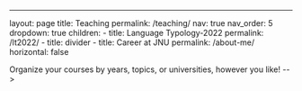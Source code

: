 ---
layout: page
title: Teaching
permalink: /teaching/
nav: true
nav_order: 5
dropdown: true
children: 
    - title: Language Typology-2022
      permalink: /lt2022/
    - title: divider
    - title: Career at JNU
      permalink: /about-me/
horizontal: false
<!-- ---

For now, this page is assumed to be a static description of your courses. You can convert it to a collection similar to `_projects/` so that you can have a dedicated page for each course.

<!-- pages/projects.md -->
<div class="projects">

<object data="{{ site.url }}/teaching/_pdfs/pkdassignment.pdf" width="1000" height="1000" type="application/pdf"></object>
<!-- <object data="../assets/path/to/document.pdf" width="1000" height="1000" type='application/pdf'></object> -->
</div>
Organize your courses by years, topics, or universities, however you like! -->
